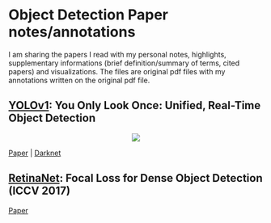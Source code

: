 # Object Detection Paper notes/annotations
I am sharing the papers I read with my personal notes, highlights, supplementary informations (brief definition/summary of terms, cited papers) and visualizations. The files are original pdf files with my annotations written on the original pdf file.

## [YOLOv1](https://github.com/alisher0717/machine-learning-notes/blob/master/object-detection-papers/YOLOv1.pdf): You Only Look Once: Unified, Real-Time Object Detection

[<p align="center"> <img src="https://github.com/alisher0717/machine-learning-notes/blob/master/object-detection-papers/images/YOLOv1_3.png"/> </p>](https://github.com/alisher0717/machine-learning-notes/blob/master/object-detection-papers/YOLOv1.pdf)


[Paper](https://arxiv.org/abs/1506.02640) | [Darknet](http://pjreddie.com/yolo/)

## [RetinaNet](): Focal Loss for Dense Object Detection (ICCV 2017)

[Paper](http://openaccess.thecvf.com/content_ICCV_2017/papers/Lin_Focal_Loss_for_ICCV_2017_paper.pdf)
